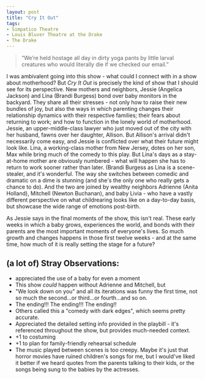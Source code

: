 ```yaml
---
layout: post
title: "Cry It Out"
tags:
- Simpatico Theatre
- Louis Bluver Theatre at the Drake
- The Drake
---
```

> “We’re held hostage all day in dirty yoga pants by little larval creatures who would literally die if we checked our email.”

I was ambivalent going into this show - what could I connect with in a show about motherhood? But *Cry It Out* is precisely the kind of show that I should see for its perspective. New mothers and neighbors, Jessie (Angelica Jackson) and Lina (Brandi Burgess) bond over baby monitors in the backyard. They share all their stresses - not only how to raise their new bundles of joy, but also the ways in which parenting changes their relationship dynamics with their respective families; their fears about returning to work; and how to function in the lonely world of motherhood. Jessie, an upper-middle-class lawyer who just moved out of the city with her husband, fawns over her daughter, Allison. But Allison's arrival didn't necessarily come easy, and Jessie is conflicted over what their future might look like. Lina, a working-class mother from New Jersey, dotes on her son, Max while bring much of the comedy to this play. But Lina's days as a stay-at-home mother are obviously numbered - what will happen she has to return to work sooner rather than later. (Brandi Burgess as Lina is a scene-stealer, and it's wonderful. The way she switches between comedic and dramatic on a dime is stunning (and she's the only one who really gets a chance to do). And the two are joined by wealthy neighbors Adrienne (Anita Holland), Mitchell (Newton Buchanan), and baby Livia - who have a vastly different perspective on what childrearing looks like on a day-to-day basis, but showcase the wide range of emotions post-birth.

As Jessie says in the final moments of the show, this isn't real. These early weeks in which a baby grows, experiences the world, and bonds with their parents are the most important moments of everyone's lives. So much growth and changes happens in those first twelve weeks - and at the same time, how much of it is really setting the stage for a future? 

## (a lot of) Stray Observations:
- appreciated the use of a baby for even a moment
- This show *could* happen without Adrienne and Mitchell, but
- "We look down on you" and all its iterations was funny the first time, not so much the second...or third...or fourth...and so on.
- The ending!!! The ending!!! The ending!!
- Others called this a "comedy with dark edges", which seems pretty accurate.
- Appreciated the detailed setting info provided in the playbill - it's referenced throughout the show, but provides much-needed context.
- +1 to costuming
- +1 to plan for family-friendly rehearsal schedule
- The music played between scenes is too creepy. Maybe it's just that horror movies have ruined children's songs for me, but I would've liked it better if we heard quotes from the parents talking to their kids, or the songs being sung to the babies by the actresses.
